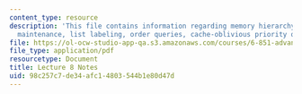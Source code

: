 ```yaml
---
content_type: resource
description: 'This file contains information regarding memory hierarchy: ordered-file
  maintenance, list labeling, order queries, cache-oblivious priority queues.'
file: https://ol-ocw-studio-app-qa.s3.amazonaws.com/courses/6-851-advanced-data-structures-spring-2012/98c257c7de34afc14803544b1e80d47d_MIT6_851S12_Lec8.pdf
file_type: application/pdf
resourcetype: Document
title: Lecture 8 Notes
uid: 98c257c7-de34-afc1-4803-544b1e80d47d
---
```

